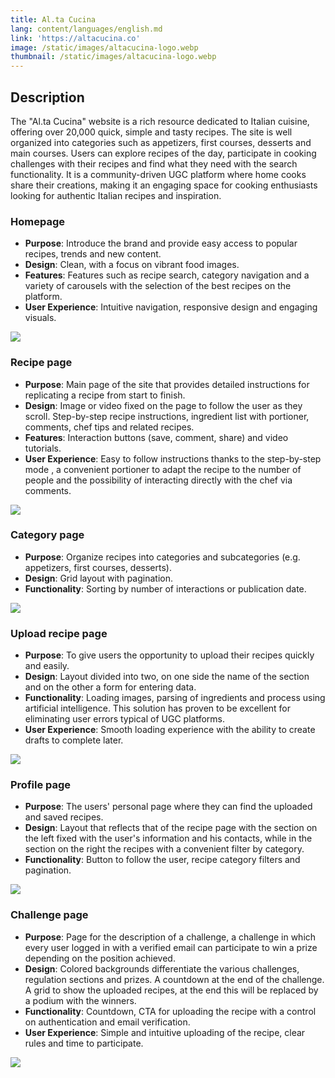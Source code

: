```yaml
---
title: Al.ta Cucina
lang: content/languages/english.md
link: 'https://altacucina.co'
image: /static/images/altacucina-logo.webp
thumbnail: /static/images/altacucina-logo.webp
---
```


## Description

The "Al.ta Cucina" website is a rich resource dedicated to Italian cuisine, offering over 20,000 quick, simple and tasty recipes. The site is well organized into categories such as appetizers, first courses, desserts and main courses. Users can explore recipes of the day, participate in cooking challenges with their recipes and find what they need with the search functionality. It is a community-driven UGC platform where home cooks share their creations, making it an engaging space for cooking enthusiasts looking for authentic Italian recipes and inspiration.

### Homepage

* **Purpose**: Introduce the brand and provide easy access to popular recipes, trends and new content.
* **Design**: Clean, with a focus on vibrant food images.
* **Features**: Features such as recipe search, category navigation and a variety of carousels with the selection of the best recipes on the platform.
* **User Experience**: Intuitive navigation, responsive design and engaging visuals.

![](/static/images/altacucina-homepage.webp)

### Recipe page

* **Purpose**: Main page of the site that provides detailed instructions for replicating a recipe from start to finish.
* **Design**: Image or video fixed on the page to follow the user as they scroll. Step-by-step recipe instructions, ingredient list with portioner, comments, chef tips and related recipes.
* **Features**: Interaction buttons (save, comment, share) and video tutorials.
* **User Experience**: Easy to follow instructions thanks to the step-by-step mode , a convenient portioner to adapt the recipe to the number of people and the possibility of interacting directly with the chef via comments.

![](/static/images/altacucina-ricetta.webp)

### Category page

* **Purpose**: Organize recipes into categories and subcategories (e.g. appetizers, first courses, desserts).
* **Design**: Grid layout with pagination.
* **Functionality**: Sorting by number of interactions or publication date.

![](/static/images/altacucina-categoria.webp)

### Upload recipe page

* **Purpose**: To give users the opportunity to upload their recipes quickly and easily.
* **Design**: Layout divided into two, on one side the name of the section and on the other a form for entering data.
* **Functionality**: Loading images, parsing of ingredients and process using artificial intelligence. This solution has proven to be excellent for eliminating user errors typical of UGC platforms.
* **User Experience**: Smooth loading experience with the ability to create drafts to complete later.

![](/static/images/altacucina-caricamento.webp)

### Profile page

* **Purpose**: The users' personal page where they can find the uploaded and saved recipes.
* **Design**: Layout that reflects that of the recipe page with the section on the left fixed with the user's information and his contacts, while in the section on the right the recipes with a convenient filter by category.
* **Functionality**: Button to follow the user, recipe category filters and pagination.

![](/static/images/altacucina-profilo.webp)

### Challenge page

* **Purpose**: Page for the description of a challenge, a challenge in which every user logged in with a verified email can participate to win a prize depending on the position achieved.
* **Design**: Colored backgrounds differentiate the various challenges, regulation sections and prizes. A countdown at the end of the challenge. A grid to show the uploaded recipes, at the end this will be replaced by a podium with the winners.
* **Functionality**: Countdown, CTA for uploading the recipe with a control on authentication and email verification.
* **User Experience**: Simple and intuitive uploading of the recipe, clear rules and time to participate.

![](/static/images/altacucina-challenge.webp)

